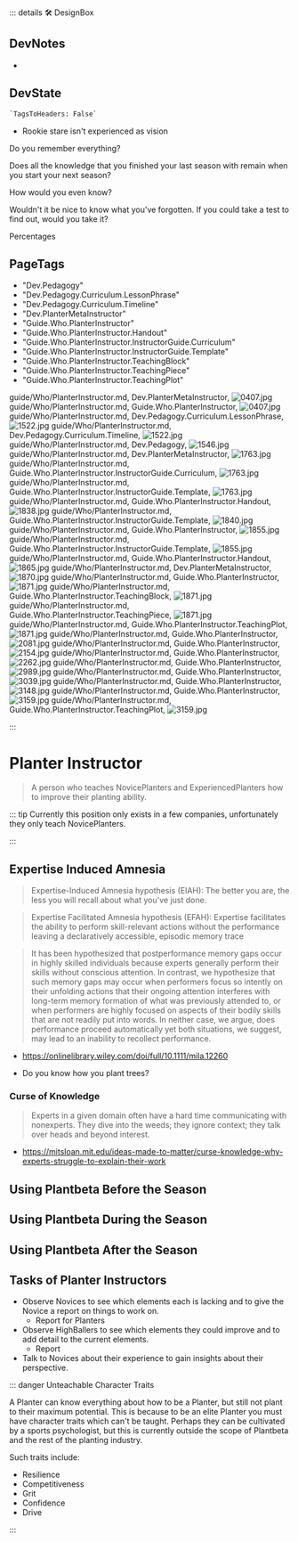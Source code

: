 ::: details 🛠 <dev>DesignBox</dev>

## DevNotes

-

## DevState

```py
`TagsToHeaders: False`
```


- Rookie stare isn't experienced as vision

Do you remember everything?

Does all the knowledge that you finished your last season with remain when you start your next season?

How would you even know?

Wouldn't it be nice to know what you've forgotten. If you could take a test to find out, would you take it?

Percentages
<h2>PageTags</h2>

- "Dev.Pedagogy"
- "Dev.Pedagogy.Curriculum.LessonPhrase"
- "Dev.Pedagogy.Curriculum.Timeline"
- "Dev.PlanterMetaInstructor"
- "Guide.Who.PlanterInstructor"
- "Guide.Who.PlanterInstructor.Handout"
- "Guide.Who.PlanterInstructor.InstructorGuide.Curriculum"
- "Guide.Who.PlanterInstructor.InstructorGuide.Template"
- "Guide.Who.PlanterInstructor.TeachingBlock"
- "Guide.Who.PlanterInstructor.TeachingPiece"
- "Guide.Who.PlanterInstructor.TeachingPlot"

guide/Who/PlanterInstructor.md, <dev>Dev.PlanterMetaInstructor</dev>, ![0407.jpg](/PaperPhoto/0407.jpg)
guide/Who/PlanterInstructor.md, <dev>Guide.Who.PlanterInstructor</dev>, ![0407.jpg](/PaperPhoto/0407.jpg)
guide/Who/PlanterInstructor.md, <dev>Dev.Pedagogy.Curriculum.LessonPhrase</dev>, ![1522.jpg](/PaperPhoto/1522.jpg)
guide/Who/PlanterInstructor.md, <dev>Dev.Pedagogy.Curriculum.Timeline</dev>, ![1522.jpg](/PaperPhoto/1522.jpg)
guide/Who/PlanterInstructor.md, <dev>Dev.Pedagogy</dev>, ![1546.jpg](/PaperPhoto/1546.jpg)
guide/Who/PlanterInstructor.md, <dev>Dev.PlanterMetaInstructor</dev>, ![1763.jpg](/PaperPhoto/1763.jpg)
guide/Who/PlanterInstructor.md, <dev>Guide.Who.PlanterInstructor.InstructorGuide.Curriculum</dev>, ![1763.jpg](/PaperPhoto/1763.jpg)
guide/Who/PlanterInstructor.md, <dev>Guide.Who.PlanterInstructor.InstructorGuide.Template</dev>, ![1763.jpg](/PaperPhoto/1763.jpg)
guide/Who/PlanterInstructor.md, <dev>Guide.Who.PlanterInstructor.Handout</dev>, ![1838.jpg](/PaperPhoto/1838.jpg)
guide/Who/PlanterInstructor.md, <dev>Guide.Who.PlanterInstructor.InstructorGuide.Template</dev>, ![1840.jpg](/PaperPhoto/1840.jpg)
guide/Who/PlanterInstructor.md, <dev>Guide.Who.PlanterInstructor</dev>, ![1855.jpg](/PaperPhoto/1855.jpg)
guide/Who/PlanterInstructor.md, <dev>Guide.Who.PlanterInstructor.InstructorGuide.Template</dev>, ![1855.jpg](/PaperPhoto/1855.jpg)
guide/Who/PlanterInstructor.md, <dev>Guide.Who.PlanterInstructor.Handout</dev>, ![1865.jpg](/PaperPhoto/1865.jpg)
guide/Who/PlanterInstructor.md, <dev>Dev.PlanterMetaInstructor</dev>, ![1870.jpg](/PaperPhoto/1870.jpg)
guide/Who/PlanterInstructor.md, <dev>Guide.Who.PlanterInstructor</dev>, ![1871.jpg](/PaperPhoto/1871.jpg)
guide/Who/PlanterInstructor.md, <dev>Guide.Who.PlanterInstructor.TeachingBlock</dev>, ![1871.jpg](/PaperPhoto/1871.jpg)
guide/Who/PlanterInstructor.md, <dev>Guide.Who.PlanterInstructor.TeachingPiece</dev>, ![1871.jpg](/PaperPhoto/1871.jpg)
guide/Who/PlanterInstructor.md, <dev>Guide.Who.PlanterInstructor.TeachingPlot</dev>, ![1871.jpg](/PaperPhoto/1871.jpg)
guide/Who/PlanterInstructor.md, <dev>Guide.Who.PlanterInstructor</dev>, ![2081.jpg](/PaperPhoto/2081.jpg)
guide/Who/PlanterInstructor.md, <dev>Guide.Who.PlanterInstructor</dev>, ![2154.jpg](/PaperPhoto/2154.jpg)
guide/Who/PlanterInstructor.md, <dev>Guide.Who.PlanterInstructor</dev>, ![2262.jpg](/PaperPhoto/2262.jpg)
guide/Who/PlanterInstructor.md, <dev>Guide.Who.PlanterInstructor</dev>, ![2989.jpg](/PaperPhoto/2989.jpg)
guide/Who/PlanterInstructor.md, <dev>Guide.Who.PlanterInstructor</dev>, ![3039.jpg](/PaperPhoto/3039.jpg)
guide/Who/PlanterInstructor.md, <dev>Guide.Who.PlanterInstructor</dev>, ![3148.jpg](/PaperPhoto/3148.jpg)
guide/Who/PlanterInstructor.md, <dev>Guide.Who.PlanterInstructor</dev>, ![3159.jpg](/PaperPhoto/3159.jpg)
guide/Who/PlanterInstructor.md, <dev>Guide.Who.PlanterInstructor.TeachingPlot</dev>, ![3159.jpg](/PaperPhoto/3159.jpg)

:::

# Planter Instructor

> A person who teaches NovicePlanters and ExperiencedPlanters how to improve their planting ability.

::: tip Currently this position only exists in a few companies, unfortunately they only teach NovicePlanters.

:::

## Expertise Induced Amnesia
>
> Expertise-Induced Amnesia hypothesis (EIAH): The better you are, the less you will recall about what you've just done.

> Expertise Facilitated Amnesia hypothesis (EFAH): Expertise facilitates the ability to perform skill-relevant actions without the performance leaving a declaratively accessible, episodic memory trace

> It has been hypothesized that postperformance memory gaps occur in highly skilled individuals because experts generally perform their skills without conscious attention. In contrast, we hypothesize that such memory gaps may occur when performers focus so intently on their unfolding actions that their ongoing attention interferes with long-term memory formation of what was previously attended to, or when performers are highly focused on aspects of their bodily skills that are not readily put into words. In neither case, we argue, does performance proceed automatically yet both situations, we suggest, may lead to an inability to recollect performance.

- <https://onlinelibrary.wiley.com/doi/full/10.1111/mila.12260>

- Do you know how you plant trees?

### Curse of Knowledge

> Experts in a given domain often have a hard time communicating with nonexperts. They dive into the weeds; they ignore context; they talk over heads and beyond interest.

- <https://mitsloan.mit.edu/ideas-made-to-matter/curse-knowledge-why-experts-struggle-to-explain-their-work>

## Using Plantbeta Before the Season

## Using Plantbeta During the Season

## Using Plantbeta After the Season

## Tasks of Planter Instructors

- Observe Novices to see which elements each is lacking and to give the Novice a report on things to work on.
    - Report for Planters
- Observe HighBallers to see which elements they could improve and to add detail to the current elements.
    - Report
- Talk to Novices about their experience to gain insights about their perspective.

::: danger Unteachable Character Traits

A Planter can know everything about how to be a Planter, but still not plant to their maximum potential. This is because to be an elite Planter you must have character traits which can't be taught. Perhaps they can be cultivated by a sports psychologist, but this is currently outside the scope of Plantbeta and the rest of the planting industry.  

Such traits include:

- Resilience
- Competitiveness
- Grit
- Confidence
- Drive  

:::
